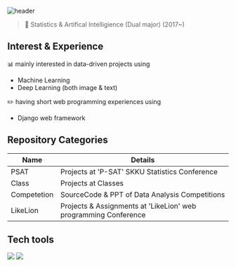 ![header](https://capsule-render.vercel.app/api?type=Rect&color=timeGradient&height=70&section=header&text=SeoYoung's&nbsp;Data&nbsp;Analysis&nbsp;projects&fontSize=40)
> :love_letter: Statistics &
> Artifical Intelligience (Dual major) (2017~)

## Interest & Experience
:bar_chart: mainly interested in data-driven projects using
- Machine Learning 
- Deep Learning (both image & text)
 
:pencil2: having short web programming experiences using
- Django web framework

## Repository Categories
| Name | Details |
| ------ | ------ |
| PSAT | Projects at 'P-SAT' SKKU Statistics Conference |
| Class | Projects at Classes |
| Competetion | SourceCode & PPT of Data Analysis Competitions|
| LikeLion | Projects & Assignments at 'LikeLion' web programming Conference |

## Tech tools
<img src="https://img.shields.io/badge/R-276DC3?style=flat-square&logo=R&logoColor=white"/></a>
<img src="https://img.shields.io/badge/Python-3766AB?style=flat-square&logo=Python&logoColor=white"/></a>
